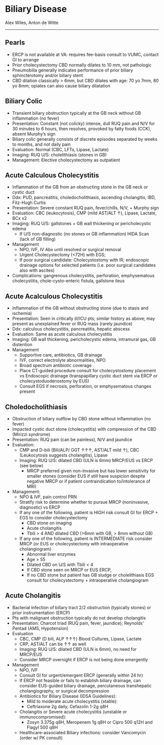 # Biliary Disease

Alex Wiles, Anton de Witte

---

## Pearls

- ERCP is not available at VA: requires fee-basis consult to VUMC,
    contact GI to arrange
- Prior cholecystectomy CBD normally dilates to 10 mm, not pathologic
- Pneumobilia generally indicates performance of prior biliary
    sphincterotomy and/or biliary stent
- CBD dilation classically \> 6mm, but CBD dilates with age: 70 yo
    7mm, 80 yo 8mm; opiates can also cause biliary dilatation

## Biliary Colic

- Transient biliary obstruction typically at the GB neck without GB
    inflammation (no fever)
- Presentation: Constant (not colicky) intense, dull RUQ pain and N/V
    for 30 minutes to 6 hours, then resolves, provoked by fatty foods
    (CCK), absent Murphy’s sign
- Biliary colic generally consists of discrete episodes separated by
    weeks to months, and not daily pain
- Evaluation: Normal (CBC, LFTs, Lipase, Lactate)
- Imaging: RUQ U/S: cholelithiasis (stones in GB)
- Management: Elective cholecystectomy as outpatient

## Acute Calculous Cholecystitis

- Inflammation of the GB from an obstructing stone in the GB neck or
    cystic duct
- Ddx: PUD, pancreatitis, choledocholithiasis, ascending cholangitis,
    IBD, Fitz-Hugh Curtis
- Presentation: Severe constant RUQ pain, fever/chills, N/V, + Murphy
    sign
- Evaluation: CBC (leukocytosis), CMP (mild AST/ALT ↑), Lipase,
    Lactate, BCx x2
- Imaging: RUQ U/S: gallstones + GB wall thickening or pericholecystic
    edema
    - If U/S non-diagnostic (no stones or GB inflammation) HIDA Scan (lack
    of GB filling)
- Management
    - NPO, IVF, IV Abx until resolved or surgical removal
    - Urgent Cholecystectomy (<72H) with EGS;
    - If poor surgical candidate: Cholecystostomy with IR; endoscopic
    drainage options for selected patients (i.e. poor surgical
    candidates also with ascites)
- Complications: gangrenous cholecystitis, perforation, emphysematous
    cholecystitis, chole-cysto-enteric fistula, gallstone ileus

## Acute Acalculous Cholecystitis

- Inflammation of the GB without obstructing stone (due to stasis and
    ischemia)
- Presentation: Seen in critically ill/ICU pts; similar history as
    above; may present as unexplained fever or RUQ mass (rarely
    jaundice)
- Ddx: calculous cholecystitis, pancreatitis, hepatic abscess
- Evaluation: Same as acute calculous cholecystitis
- Imaging: GB wall thickening, pericholecystic edema, intramural gas,
    GB distention
- Management
    - Supportive care, antibiotics, GB drainage
    - IVF, correct electrolyte abnormalities, NPO
    - Broad spectrum antibiotic coverage
    - Place CT-guided procedure consult for cholecystostomy placement vs
    Endoscopic drainage (transpapillary cystic duct stent via ERCP or
    cholecystoduodenostomy by EUS)
    - Consult EGS if necrosis, perforation, or emphysematous changes
    present
    
## Choledocholithiasis

- Obstruction of biliary outflow by CBD stone without inflammation (no
    fever)
- Impacted cystic duct stone (cholecystitis) with compression of the
    CBD (Mirizzi syndrome)
- Presentation: RUQ pain (can be painless), N/V and jaundice
- Evaluation:
    - CMP and D-bili (Bili/ALP/ GGT ↑↑↑, AST/ALT mild ↑), CBC
    (Leukocytosis suggests cholangitis), Lipase
    - Imaging: RUQ U/S: dilated CBD (ULN is 6mm) MRCP/EUS vs ERCP (see
    below)
        - MRCP preferred given non-invasive but has lower sensitivity for
        smaller stones (consider EUS if still have suspicion despite
        negative MRCP or if patient contraindication to/intolerance of MRI)
- Management:
    - NPO & IVF, pain control PRN
    - Stratify risk to determine whether to pursue MRCP (noninvasive,
    diagnostic) vs ERCP
    - If any one of the following, patient is HIGH risk consult GI for ERCP + EGS to consider cholecystectomy
        - CBD stone on imaging
        - Acute cholangitis
        - Tbili > 4 AND dilated CBD (>6mm with GB, > 8mm without GB)
    - If any one of the following, patient is INTERMEDIATE risk consider MRCP (or EUS or cholecystectomy with intraoperative cholangiogram)
        - Abnormal liver enzymes
        - Age > 55
        - Dilated CBD on U/S with Tbili < 4
        - If CBD stone seen on MRCP or EUS ERCP,
        - If no CBD stone but patient has GB sludge or cholelithiasis EGS
            consult for cholecystectomy + intraoperative cholangiogram

## Acute Cholangitis

- Bacterial infection of biliary tract 2/2 obstruction (typically
    stones) or prior instrumentation (ERCP)
- Pts with malignant obstruction typically do not develop cholangitis
- Presentation: Charcot triad (RUQ pain, fever, jaundice); Reynolds’
    Pentad (AMS, Hypotension)
- Evaluation
    - CBC, CMP (D bili, ALP ↑↑↑) Blood Cultures, Lipase,
    Lactate
    - CRP, AST/ALT can be ↑↑ as well
    - Imaging: RUQ U/S: dilated CBD (ULN is 6mm), no need for MRCP/EUS
    - Consider MRCP overnight if ERCP is not being done emergently
- Management
    - NPO, IVF
    - Consult GI for urgent/emergent ERCP (generally within 24 hr)
    - If ERCP not feasible or fails to establish biliary drainage, can
    consider EUS-guided biliary drainage, percutaneous transhepatic
    cholangiography, or surgical decompression
    - Antibiotics for Biliary Disease (IDSA Guidelines):
        - Mild to moderate acute cholecystitis (stable):
        - Ceftriaxone 2g daily, Cefazolin 1-2g q8H
    - Cholangitis or Severe acute cholecystitis (unstable or
    immunocompromised):
        - Zosyn 3.375g q8H, Meropenem 1g q8H or Cipro 500 q12H and Flagyl
        500 q8H
    - Healthcare-associated Biliary infections: consider Vancomycin
        (order w/ PK consult)
